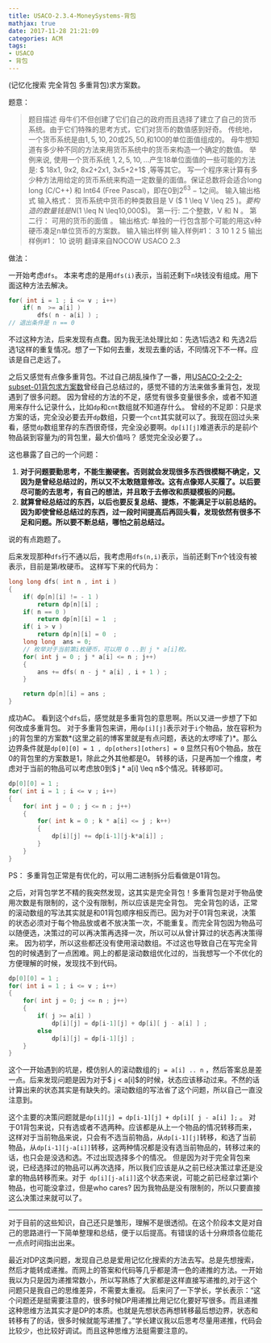 ```yaml
---
title: USACO-2.3.4-MoneySystems-背包
mathjax: true 
date: 2017-11-28 21:21:09
categories: ACM
tags:
- USACO
- 背包
---
```



(记忆化搜索 完全背包 多重背包)求方案数。

<!--more-->

题意：
>题目描述
>母牛们不但创建了它们自己的政府而且选择了建立了自己的货币系统。由于它们特殊的思考方式，它们对货币的数值感到好奇。
>传统地，一个货币系统是由$1,5,10,20$或$25,50,$和$100$的单位面值组成的。
>母牛想知道有多少种不同的方法来用货币系统中的货币来构造一个确定的数值。
>举例来说, 使用一个货币系统 ${1,2,5,10,...}$产生$18$单位面值的一些可能的方法是: $ 18x1, 9x2, 8x2+2x1, 3x5+2+1$ ,等等其它。 写一个程序来计算有多少种方法用给定的货币系统来构造一定数量的面值。保证总数将会适合long long (C/C++) 和 Int64 (Free Pascal)，即在$0$到$2^{63}-1$之间。
>输入输出格式
>输入格式：
>货币系统中货币的种类数目是 V ($ 1 \leq V \leq 25 $)。要构造的数量钱是 N ($1 \leq N \leq10,000$)。
>第一行: 二个整数，V 和 N 。
>第二行： 可用的货币的面值 。
>输出格式:
>单独的一行包含那个可能的用这v种硬币凑足n单位货币的方案数。
>输入输出样例
>输入样例#1： 
>3 10
>1 2 5
>输出样例#1： 
>10
>说明
>翻译来自NOCOW
>USACO 2.3


做法：

  一开始考虑`dfs`。 本来考虑的是用`dfs(i)`表示，当前还剩下`n`块钱没有组成。用下面这种方法去解决。
```c++
for( int i = 1 ; i <= v ; i++)
	if( n  >= a[i] ) 
		dfs( n - a[i] ) ;
// 退出条件是 n == 0 
```

不过这种方法，后来发现有点蠢。因为我无法处理比如：先选$1$后选$2$ 和 先选$2$后选$1$这样的重复情况。想了一下如何去重，发现去重的话，不同情况下不一样。应该是自己走远了。

之后又感觉有点像多重背包。不过自己胡乱操作了一番，用[USACO-2-2-2-subset-01背包求方案数](\ACM\USACO\Chapter2\USACO-2-2-2-subset-01背包求方案数\index.html)曾经自己总结过的，感觉不错的方法来做多重背包，发现遇到了很多问题。
因为曾经的方法的不足，感觉有很多变量很多余，或者不知道用来存什么记录什么，比如`dp`和`cnt`数组就不知道存什么。
曾经的不足即：只是求方案的话，完全没必要去开`dp`数组，只要一个`cnt`其实就可以了。我现在回过头来看，感觉`dp`数组里存的东西很奇怪，完全没必要啊。`dp[i][j]`难道表示的是前$i$个物品装到容量为$j$的背包里，最大价值吗？ 感觉完全没必要了。。

这也暴露了自己的一个问题：
1. **对于问题要勤思考，不能生搬硬套。否则就会发现很多东西很模糊不确定，又因为是曾经总结过的，所以又不太敢随意修改。这有点像郑人买履了。以后要尽可能的去思考，有自己的想法，并且敢于去修改和质疑模板的问题。**
2. **就算曾经总结过的东西，以后也要反复总结、提炼，不能满足于以前总结的。因为即使曾经总结过的东西，过一段时间提高后再回头看，发现依然有很多不足和问题。所以要不断总结，哪怕之前总结过。**

说的有点跑题了。

后来发现那种`dfs`行不通以后，我考虑用`dfs(n,i)`表示，当前还剩下$n$个钱没有被表示，目前是第$i$枚硬币。
这样写下来的代码为：

```c++
long long dfs( int n , int i )
{
	if( dp[n][i] != - 1 )
		return dp[n][i] ; 
	if( n == 0 )
		return dp[n][i] = 1  ;
	if( i > v )
		return dp[n][i] = 0  ; 
	long long  ans = 0;
	// 枚举对于当前第i枚硬币，可以用 0 ..到 j * a[i]枚。
	for( int j = 0 ; j * a[i] <= n ; j++) 
	{
		ans += dfs( n - j * a[i] , i + 1 ) ; 
	}

	return dp[n][i] = ans ; 
}
```
成功AC。
看到这个`dfs`后，感觉就是多重背包的意思啊。所以又进一步想了下如何改成多重背包。
对于多重背包来讲，用`dp[i][j]`表示对于`i`个物品，放在容积为`j`的背包里的方案数*(这里之前的博客里就是有点问题，表达的太啰嗦了)*。那么边界条件就是`dp[0][0] = 1 , dp[others][others] = 0` 显然只有$0$个物品，放在$0$的背包里的方案数是$1$，除此之外其他都是$0$。
转移的话，只是再加一个维度，考虑对于当前的物品可以考虑放$0$到$ j * a[i] \leq n$个情况。转移即可。

```c++
dp[0][0] = 1 ;
for( int i = 1 ; i <= v ; i++)
{
	for( int j = 0 ; j <= n ; j++)
	{
		for( int k = 0 ; k * a[i] <= j ; k++)
		{
			dp[i][j] += dp[i-1][j-k*a[i]] ;
		}
	}
}
```
PS： 多重背包正常是有优化的，可以用二进制拆分后看做是01背包。

之后，对背包学艺不精的我突然发现，这其实是完全背包！多重背包是对于物品使用次数是有限制的，这个没有限制，所以应该是完全背包。
完全背包的话，正常的滚动数组的写法其实就是和01背包顺序相反而已。因为对于01背包来说，决策的状态必须对于每个物品放或者不放决策一次，不能重复。而完全背包因为物品可以随便选，决策过的可以再决策再选择一次，所以可以从曾计算过的状态再决策得来。
因为初学，所以这些都还没有使用滚动数组。不过这也导致自己在写完全背包的时候遇到了一点困难。网上的都是滚动数组优化过的，当我想写一个不优化的方便理解的时候，发现找不到代码。

```c++
dp[0][0] = 1 ;
for( int i = 1 ; i <= v ; i++)
{
	for( int j = 0; j <= n ; j++)
	{
		if( j >= a[i] ) 
			dp[i][j] = dp[i-1][j] + dp[i][ j - a[i] ] ;
		else 
			dp[i][j] = dp[i-1][j] ;
	}
}
```

这个一开始遇到的坑是，模仿别人的滚动数组的` j = a[i] .. n ` ，然后答案总是差一点。后来发现问题是因为对于$ j < a[i]$的时候，状态应该移动过来。不然的话计算出来的状态其实是有缺失的。滚动数组的写法省了这个问题，所以自己一直没注意到。

这个主要的决策问题就是`dp[i][j] = dp[i-1][j] + dp[i][ j - a[i] ];` 。 对于01背包来说，只有选或者不选两种。应该都是从上一个物品的情况转移而来，这样对于当前物品来说，只会有不选当前物品，从`dp[i-1][j]`转移，和选了当前物品，从`dp[i-1][j-a[i]]`转移，这两种情况都是没有选当前物品的，转移过来的话，也只会是没选和选。不过出现选择多个的情况。
但是因为对于完全背包来说，已经选择过的物品可以再次选择，所以我们应该是从之前已经决策过拿还是没拿的物品转移而来。对于` dp[i][j-a[i]]`这个状态来说，可能之前已经拿过第i个物品，也可能没拿过，但是who cares? 因为我物品是没有限制的，所以只要直接这么决策过来就可以了。

------


对于目前的这些知识，自己还只是雏形，理解不是很透彻。在这个阶段本文是对自己的思路进行一下简单整理和总结，便于以后提高。有错误的话十分麻烦各位能花一点点时间指出出来。


最近对DP这类问题，发现自己总是爱用记忆化搜索的方法去写。总是先想搜索，然后才能转成递推。而网上的答案和代码等几乎都是清一色的递推的方法。一开始我以为只是因为递推常数小，所以写熟练了大家都是这样直接写递推的,对于这个问题只是我自己的思维差异，不需要太重视。
后来问了一下学长，学长表示：“这个问题还是挺需要注意的，很多时候DP用递推比用记忆化要好写很多。而且递推这种思维方法其实才是DP的本质。也就是先想状态再想转移最后想边界，状态和转移有了的话，很多时候就能写递推了。”学长建议我以后思考尽量用递推，代码会比较少，也比较好调试。而且这种思维方法挺需要注意的。


